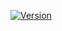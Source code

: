 [![Version](https://img.shields.io/badge/Version-1.0.0-brightgreen)](https://github.com/auberletraphael/SDPMAConnect/releases)
